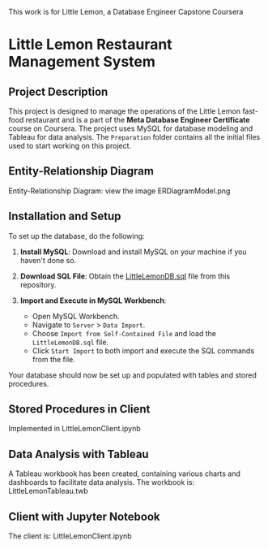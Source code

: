 This work is for Little Lemon, a Database Engineer Capstone Coursera

# Little Lemon Restaurant Management System

## Project Description

This project is designed to manage the operations of the Little Lemon fast-food restaurant and is a part of the **Meta Database Engineer Certificate** course on Coursera. The project uses MySQL for database modeling and Tableau for data analysis. The `Preparation` folder contains all the initial files used to start working on this project.

## Entity-Relationship Diagram

Entity-Relationship Diagram: view the image ERDiagramModel.png

## Installation and Setup

To set up the database, do the following:

1. **Install MySQL**: Download and install MySQL on your machine if you haven't done so.

2. **Download SQL File**: Obtain the [LittleLemonDB.sql](./LittleLemonDB.sql) file from this repository.

3. **Import and Execute in MySQL Workbench**:
    - Open MySQL Workbench.
    - Navigate to `Server` > `Data Import`.
    - Choose `Import from Self-Contained File` and load the `LittleLemonDB.sql` file.
    - Click `Start Import` to both import and execute the SQL commands from the file.

Your database should now be set up and populated with tables and stored procedures.

## Stored Procedures in Client 
Implemented in LittleLemonClient.ipynb


## Data Analysis with Tableau
A Tableau workbook has been created, containing various charts and dashboards to facilitate data analysis. The workbook is: 
LittleLemonTableau.twb

## Client with Jupyter Notebook
The client is: LittleLemonClient.ipynb
